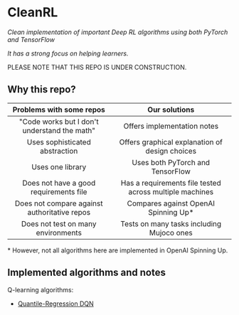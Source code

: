 # CleanRL

*Clean implementation of important Deep RL algorithms using both PyTorch and TensorFlow*

*It has a strong focus on helping learners.*

PLEASE NOTE THAT THIS REPO IS UNDER CONSTRUCTION.

## Why this repo?

|              Problems with some repos              |                 Our solutions                |
|:--------------------------------------------------:|:--------------------------------------------:|
| "Code works but I don't understand the math"       | Offers implementation notes                  | 
| Uses sophisticated abstraction                     | Offers graphical explanation of design choices |
|                  Uses one library                  |       Uses both PyTorch and TensorFlow       |
| Does not have a good requirements file             | Has a requirements file tested across multiple machines |
|    Does not compare against authoritative repos    |       Compares against OpenAI Spinning Up*       |
|         Does not test on many environments         |   Tests on many tasks including Mujoco ones  |

\* However, not all algorithms here are implemented in OpenAI Spinning Up.

## Implemented algorithms and notes

Q-learning algorithms:
- <a target="_blank" href="https://nbviewer.jupyter.org/github/zhihanyang2022/CleanRL/blob/main/notes/qrdqn.pdf" type="application/pdf">Quantile-Regression DQN</a>
